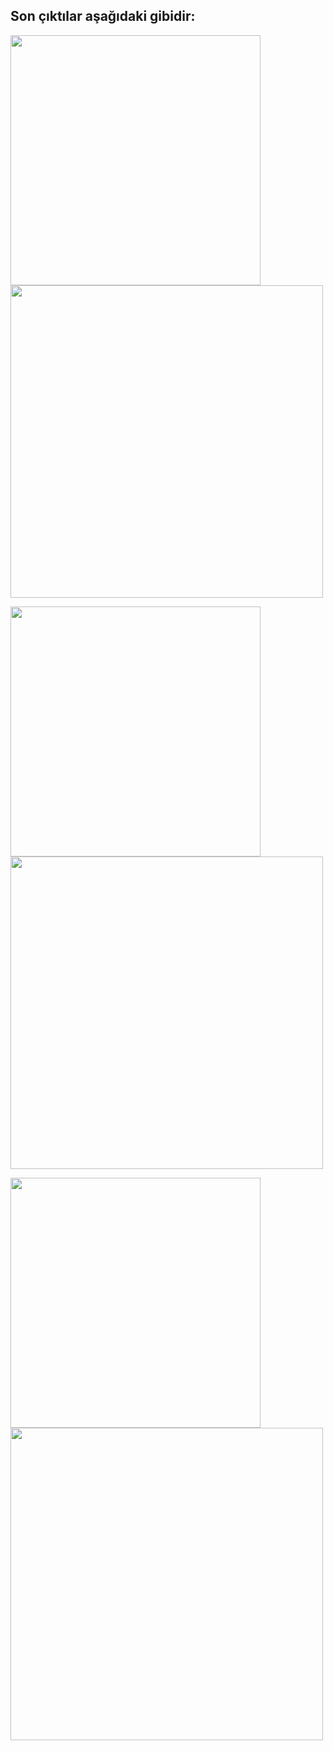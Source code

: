 ## **Son çıktılar aşağıdaki gibidir:**

<img src="https://user-images.githubusercontent.com/59111328/136019581-b264f59b-92d5-43ed-97df-9ee119742c4d.PNG" width="400"><img src="https://user-images.githubusercontent.com/59111328/136019578-28070f4e-4f8b-4935-aea3-ee5f74e682d1.PNG" width="500">
<br>

<img src="https://user-images.githubusercontent.com/59111328/136019660-58281008-e918-467f-9144-680fea44356e.PNG" width="400"><img src="https://user-images.githubusercontent.com/59111328/136019658-dac0bc9e-8d65-4e4f-827b-0286e9fffbb9.PNG" width="500">
<br>

<img src="https://user-images.githubusercontent.com/59111328/136019720-b08cec7a-26bc-408d-92d8-ede81398b475.PNG" width="400"><img src="https://user-images.githubusercontent.com/59111328/136019726-25fcc660-0c37-4918-88b8-bbc01e318f91.PNG" width="500">

